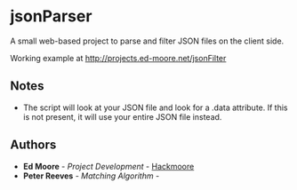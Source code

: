 # jsonParser
A small web-based project to parse and filter JSON files on the client side.

Working example at http://projects.ed-moore.net/jsonFilter

## Notes
* The script will look at your JSON file and look for a .data attribute. If this is not present, it will use your entire JSON file instead.

## Authors
* **Ed Moore** - *Project Development* - [Hackmoore](https://github.com/hackmoore)
* **Peter Reeves**  - *Matching Algorithm* - 